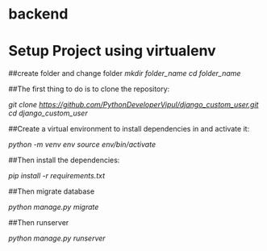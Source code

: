 # backend

# Setup Project using virtualenv

##create folder and change folder
  *mkdir folder_name
  cd folder_name*

##The first thing to do is to clone the repository:

  *git clone https://github.com/PythonDeveloperVipul/django_custom_user.git
  cd django_custom_user*

##Create a virtual environment to install dependencies in and activate it:

  *python -m venv env
  source env/bin/activate*

##Then install the dependencies:

  *pip install -r requirements.txt*

##Then migrate database 

  *python manage.py migrate*

##Then runserver

  *python manage.py runserver*
